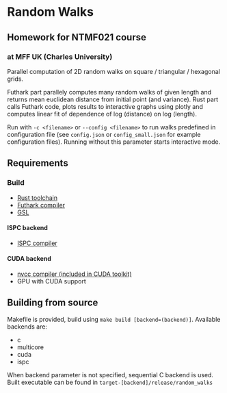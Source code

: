 # Random Walks
## Homework for NTMF021 course
### at MFF UK (Charles University)

Parallel computation of 2D random walks on square / triangular / hexagonal grids.

Futhark part parallely computes many random walks of given length and returns mean euclidean distance from initial point (and variance).
Rust part calls Futhark code, plots results to interactive graphs using plotly and computes linear fit of dependence of log (distance) on log (length).

Run with `-c <filename>` or `--config <filename>` to run walks predefined in configuration file (see `config.json`  or `config_small.json` for example configuration files).
Running without this parameter starts interactive mode.

## Requirements
### Build
- [Rust toolchain](https://www.rust-lang.org/tools/install)
- [Futhark compiler](https://futhark.readthedocs.io/en/stable/installation.html)
- [GSL](https://www.gnu.org/software/gsl/)
#### ISPC backend
- [ISPC compiler](https://ispc.github.io/downloads.html)
#### CUDA backend
- [nvcc compiler (included in CUDA toolkit)](https://developer.nvidia.com/cuda-downloads)
- GPU with CUDA support

## Building from source
Makefile is provided, build using `make build [backend=(backend)]`.
Available backends are:
- c
- multicore
- cuda
- ispc

When backend parameter is not specified, sequential C backend is used.
Built executable can be found in `target-[backend]/release/random_walks`